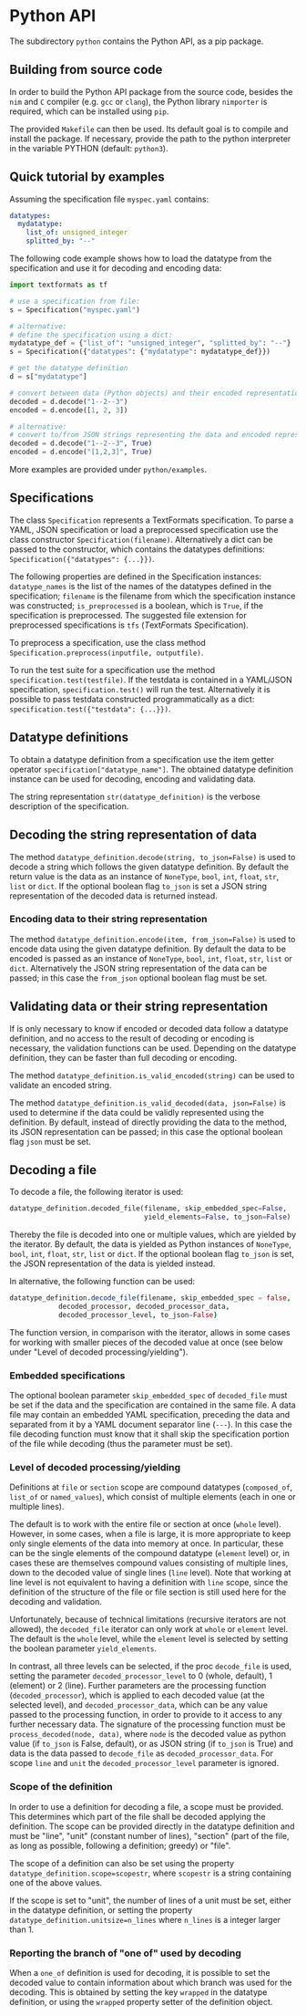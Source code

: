 # Python API

The subdirectory `python` contains the Python API, as a pip package.

## Building from source code

In order to build the Python API package from the source code,
besides the `nim` and `C` compiler (e.g. `gcc` or `clang`), the Python
library `nimporter` is required, which can be installed using `pip`.

The provided `Makefile` can then be used. Its default goal is to compile and
install the package. If necessary, provide the path to the python interpreter
in the variable PYTHON (default: `python3`).

## Quick tutorial by examples
Assuming the specification file `myspec.yaml` contains:
```YAML
datatypes:
  mydatatype:
    list_of: unsigned_integer
    splitted_by: "--"
```

The following code example shows how to load the datatype from the specification
and use it for decoding and encoding data:

```Python
import textformats as tf

# use a specification from file:
s = Specification("myspec.yaml")

# alternative:
# define the specification using a dict:
mydatatype_def = {"list_of": "unsigned_integer", "splitted_by": "--"}
s = Specification({"datatypes": {"mydatatype": mydatatype_def}})

# get the datatype definition
d = s["mydatatype"]

# convert between data (Python objects) and their encoded representation
decoded = d.decode("1--2--3")
encoded = d.encode([1, 2, 3])

# alternative:
# convert to/from JSON strings representing the data and encoded representation
decoded = d.decode("1--2--3", True)
encoded = d.encode("[1,2,3]", True)
```

More examples are provided under `python/examples`.

## Specifications

The class `Specification` represents a TextFormats specification.
To parse a YAML, JSON specification or load a preprocessed specification
use the class constructor `Specification(filename)`.
Alternatively a dict can be passed to the constructor, which contains
the datatypes definitions: `Specification({"datatypes": {...}})`.

The following properties are defined in the Specification instances:
`datatype_names` is the list of the names of the datatypes
defined in the specification; `filename` is the filename from which
the specification instance was constructed; `is_preprocessed` is a boolean,
which is `True`, if the specification is preprocessed.
The suggested file extension for preprocessed specifications
is `tfs` (*T*ext*F*ormats *S*pecification).

To preprocess a specification, use the class method
`Specification.preprocess(inputfile, outputfile)`.

To run the test suite for a specification use the method
`specification.test(testfile)`. If the testdata is contained
in a YAML/JSON specification, `specification.test()` will run the test.
Alternatively it is possible to pass testdata constructed
programmatically as a dict: `specification.test({"testdata": {...}})`.

## Datatype definitions

To obtain a datatype definition from a specification use the item getter
operator `specification["datatype_name"]`. The obtained datatype
definition instance can be used for decoding, encoding and validating data.

The string representation `str(datatype_definition)` is the verbose
description of the specification.

## Decoding the string representation of data

The method `datatype_definition.decode(string, to_json=False)` is used to
decode a string which follows the given datatype definition.
By default the return value is the data as an instance
of `NoneType`, `bool`, `int`, `float`, `str`, `list` or `dict`.
If the optional boolean flag `to_json` is set a JSON string representation
of the decoded data is returned instead.

### Encoding data to their string representation

The method `datatype_definition.encode(item, from_json=False)` is used to
encode data using the given datatype definition.
By default the data to be encoded is passed as an instance of
`NoneType`, `bool`, `int`, `float`, `str`, `list` or `dict`.
Alternatively the JSON string representation of the data can be passed;
in this case the `from_json` optional boolean flag must be set.

## Validating data or their string representation

If is only necessary to know if encoded or decoded data follow a
datatype definition, and no access to the result of decoding or encoding is
necessary, the validation functions can be used. Depending on the datatype
definition, they can be faster than full decoding or encoding.

The method `datatype_definition.is_valid_encoded(string)`
can be used to validate an encoded string.

The method `datatype_definition.is_valid_decoded(data, json=False)` is used
to determine if the data could be validly represented using the definition.
By default, instead of directly providing the data
to the method, its JSON representation can be passed; in this case
the optional boolean flag `json` must be set.

## Decoding a file

To decode a file, the following iterator is used:
```Python
datatype_definition.decoded_file(filename, skip_embedded_spec=False,
                                 yield_elements=False, to_json=False)
```

Thereby the file is decoded into one or multiple values, which are yielded
by the iterator. By default, the data is yielded as Python instances
of `NoneType`, `bool`, `int`, `float`, `str`, `list` or `dict`.
If the optional boolean flag `to_json` is set, the JSON representation
of the data is yielded instead.

In alternative, the following function can be used:
```Nim
datatype_definition.decode_file(filename, skip_embedded_spec = false,
            decoded_processor, decoded_processor_data,
            decoded_processor_level, to_json=False)
```

The function version, in comparison with the iterator, allows in some cases for
working with smaller pieces of the decoded value at once (see below under
"Level of decoded processing/yielding").

### Embedded specifications

The optional boolean parameter `skip_embedded_spec` of `decoded_file` must be set
if the data and the specification are contained in the same file. A data
file may contain an embedded YAML specification, preceding the data and
separated from it by a YAML document separator line (`---`). In this case
the file decoding function must know that it shall skip the specification
portion of the file while decoding (thus the parameter must be set).

### Level of decoded processing/yielding

Definitions at `file` or `section` scope are compound datatypes (`composed_of`,
`list_of` or `named_values`), which consist of multiple elements (each in one
or multiple lines).

The default is to work with the entire file or section at once (`whole` level).
However, in some cases, when a file is large, it is more appropriate to keep
only single elements of the data into memory at once. In particular, these can
be the single elements of the compound datatype (`element` level) or, in cases
these are themselves compound values consisting of multiple lines, down to the
decoded value of single lines (`line` level). Note that working at line level
is not equivalent to having a definition with `line` scope, since the
definition of the structure of the file or file section is still used here for
the decoding and validation.

Unfortunately, because of technical limitations (recursive iterators are not
allowed), the `decoded_file` iterator can only work at `whole` or `element`
level. The default is the `whole` level, while the `element` level is selected
by setting the boolean parameter `yield_elements`.

In contrast, all three levels can be selected, if the proc `decode_file` is
used, setting the parameter `decoded_processor_level` to 0 (whole, default),
1 (element) or 2 (line). Further parameters are the processing function
(`decoded_processor`), which is applied to each decoded value (at the selected
level), and `decoded_processor_data`, which can be any value passed to the
processing function, in order to provide to it access to any further necessary
data. The signature of the processing function must be
`process_decoded(node, data)`, where `node` is the decoded value as python
value (if `to_json` is False, default), or as JSON string (if `to_json` is True)
and data is the data passed to `decode_file` as `decoded_processor_data`.
For scope `line` and `unit` the `decoded_processor_level` parameter is ignored.

### Scope of the definition

In order to use a definition for decoding a file, a scope must be provided.
This determines which part of the file shall be decoded applying the definition.
The scope can be provided directly in the datatype definition and must be
"line", "unit" (constant number of lines), "section" (part of the file, as long
as possible, following a definition; greedy) or "file".

The scope of a definition can also be set using the property
`datatype_definition.scope=scopestr`, where `scopestr` is a
string containing one of the above values.

If the scope is set to "unit", the number of lines of a unit must be set,
either in the datatype definition, or setting the property
`datatype_definition.unitsize=n_lines` where `n_lines` is a integer
larger than 1.

### Reporting the branch of "one of" used by decoding

When a `one_of` definition is used for decoding, it is possible to set the
decoded value to contain information about which branch was used for the
decoding. This is obtained by setting the key `wrapped` in the
datatype definition, or using the `wrapped` property setter of the definition
object.

